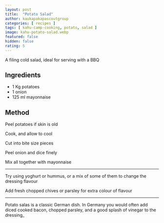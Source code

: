 ```yaml
---
layout: post
title:  "Potato Salad"
author: kaukapakapascoutgroup
categories: [ recipes ]
tags: [ kahu-camp-cooking, potato, salad ]
image: kahu-potato-salad.webp
featured: false
hidden: false
rating: 5
---
```


A filing cold salad, ideal for serving with a BBQ

## Ingredients

* 1 Kg potatoes
* 1 onion
* 125 ml mayonnaise

## Method

Peel potatoes if skin is old

Cook, and allow to cool

Cut into bite size pieces

Peel onion and dice finely

Mix all together with mayonnaise

---

Try using yoghurt or hummus, or a mix of some of them to change the dressing flavour

Add fresh chopped chives or parsley for extra colour of flavour

---

Potato salas is a classic German dish. In Germany you would often add diced cooked bacon, chopped parsley, and a good splash of vinegar to the dressing_
